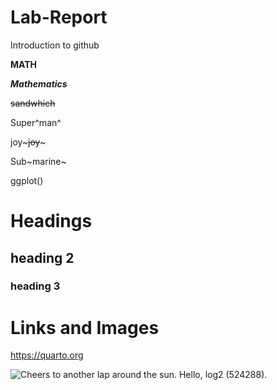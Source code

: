 # Lab-Report
Introduction to github

**MATH**

***Mathematics***

~~sandwhich~~

Super^man^

joy~~~joy~~~

Sub~marine~

ggplot()

# Headings

## heading 2

### heading 3

# Links and Images

<https://quarto.org>

![Cheers to another lap around the sun.
Hello, log2 (524288).](https://scontent.fmnl25-1.fna.fbcdn.net/v/t39.30808-6/374564254_965386641224778_400084356625899927_n.jpg?_nc_cat=103&ccb=1-7&_nc_sid=a2f6c7&_nc_eui2=AeF6beO4UIyaTvd4jN1LgpHJpLnp3po3_lekuenemjf-V0WQ8XBlcwHv5FeNVb2bl-qufuH3vSLGMCzwgG13UT91&_nc_ohc=Ih9joBGbtyEAX_899D9&_nc_ht=scontent.fmnl25-1.fna&oh=00_AfDXAs6mKSj1S8tbRZn66nUpcumuQbMcg3kzhdRWeZNkAA&oe=65210328)
